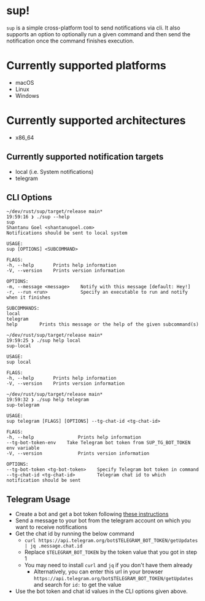 # sup!

`sup` is a simple cross-platform tool to send notifications via cli. It also supports an option to optionally run a given command and then send the notification once the command finishes execution.

# Currently supported platforms
- macOS
- Linux
- Windows

# Currently supported architectures
- x86_64

## Currently supported notification targets
- local (i.e. System notifications)
- telegram

## CLI Options
```
~/dev/rust/sup/target/release main*
19:59:16 ❯ ./sup --help
sup
Shantanu Goel <shantanugoel.com>
Notifications should be sent to local system

USAGE:
sup [OPTIONS] <SUBCOMMAND>

FLAGS:
-h, --help       Prints help information
-V, --version    Prints version information

OPTIONS:
-m, --message <message>    Notify with this message [default: Hey!]
-r, --run <run>            Specify an executable to run and notify when it finishes

SUBCOMMANDS:
local
telegram
help        Prints this message or the help of the given subcommand(s)

~/dev/rust/sup/target/release main*
19:59:25 ❯ ./sup help local
sup-local

USAGE:
sup local

FLAGS:
-h, --help       Prints help information
-V, --version    Prints version information

~/dev/rust/sup/target/release main*
19:59:32 ❯ ./sup help telegram
sup-telegram

USAGE:
sup telegram [FLAGS] [OPTIONS] --tg-chat-id <tg-chat-id>

FLAGS:
-h, --help                Prints help information
--tg-bot-token-env    Take Telegram bot token from SUP_TG_BOT_TOKEN env variable
-V, --version             Prints version information

OPTIONS:
--tg-bot-token <tg-bot-token>    Specify Telegram bot token in command
--tg-chat-id <tg-chat-id>        Telegram chat id to which notification should be sent
```

## Telegram Usage
- Create a bot and get a bot token following [these instructions](https://core.telegram.org/bots#6-botfather)
- Send a message to your bot from the telegram account on which you want to receive notifications
- Get the chat id by running the below command
  - `curl https://api.telegram.org/bot$TELEGRAM_BOT_TOKEN/getUpdates | jq .message.chat.id`
  - Replace `$TELEGRAM_BOT_TOKEN` by the token value that you got in step 1
  - You may need to install `curl` and `jq` if you don't have them already
    - Alternatively, you can enter this url in your browser `https://api.telegram.org/bot$TELEGRAM_BOT_TOKEN/getUpdates` and search for `id:` to get the value
- Use the bot token and chat id values in the CLI options given above. 